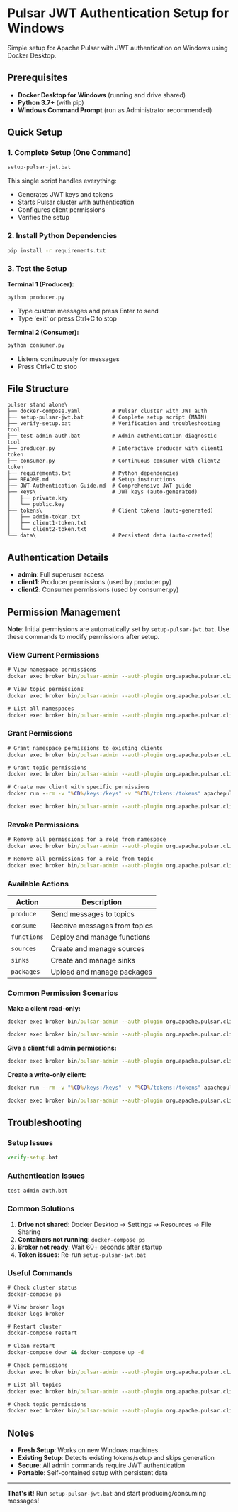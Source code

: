 # Pulsar JWT Authentication Setup for Windows

Simple setup for Apache Pulsar with JWT authentication on Windows using Docker Desktop.

## Prerequisites

- **Docker Desktop for Windows** (running and drive shared)
- **Python 3.7+** (with pip)
- **Windows Command Prompt** (run as Administrator recommended)

## Quick Setup

### 1. Complete Setup (One Command)
```cmd
setup-pulsar-jwt.bat
```
This single script handles everything:
- Generates JWT keys and tokens
- Starts Pulsar cluster with authentication
- Configures client permissions
- Verifies the setup

### 2. Install Python Dependencies
```cmd
pip install -r requirements.txt
```

### 3. Test the Setup
**Terminal 1 (Producer):**
```cmd
python producer.py
```
- Type custom messages and press Enter to send
- Type 'exit' or press Ctrl+C to stop

**Terminal 2 (Consumer):**
```cmd
python consumer.py
```
- Listens continuously for messages
- Press Ctrl+C to stop

## File Structure
```
pulser stand alone\
├── docker-compose.yaml          # Pulsar cluster with JWT auth
├── setup-pulsar-jwt.bat         # Complete setup script (MAIN)
├── verify-setup.bat             # Verification and troubleshooting tool
├── test-admin-auth.bat          # Admin authentication diagnostic tool
├── producer.py                  # Interactive producer with client1 token
├── consumer.py                  # Continuous consumer with client2 token
├── requirements.txt             # Python dependencies
├── README.md                    # Setup instructions
├── JWT-Authentication-Guide.md  # Comprehensive JWT guide
├── keys\                        # JWT keys (auto-generated)
│   ├── private.key
│   └── public.key
├── tokens\                      # Client tokens (auto-generated)
│   ├── admin-token.txt
│   ├── client1-token.txt
│   └── client2-token.txt
└── data\                        # Persistent data (auto-created)
```

## Authentication Details

- **admin**: Full superuser access
- **client1**: Producer permissions (used by producer.py)
- **client2**: Consumer permissions (used by consumer.py)

## Permission Management

**Note**: Initial permissions are automatically set by `setup-pulsar-jwt.bat`. Use these commands to modify permissions after setup.

### View Current Permissions

```cmd
# View namespace permissions
docker exec broker bin/pulsar-admin --auth-plugin org.apache.pulsar.client.impl.auth.AuthenticationToken --auth-params "file:///pulsar/tokens/admin-token.txt" namespaces permissions public/default

# View topic permissions
docker exec broker bin/pulsar-admin --auth-plugin org.apache.pulsar.client.impl.auth.AuthenticationToken --auth-params "file:///pulsar/tokens/admin-token.txt" topics permissions persistent://public/default/test-topic

# List all namespaces
docker exec broker bin/pulsar-admin --auth-plugin org.apache.pulsar.client.impl.auth.AuthenticationToken --auth-params "file:///pulsar/tokens/admin-token.txt" namespaces list public
```

### Grant Permissions

```cmd
# Grant namespace permissions to existing clients
docker exec broker bin/pulsar-admin --auth-plugin org.apache.pulsar.client.impl.auth.AuthenticationToken --auth-params "file:///pulsar/tokens/admin-token.txt" namespaces grant-permission public/default --role client1 --actions produce,consume,functions

# Grant topic permissions
docker exec broker bin/pulsar-admin --auth-plugin org.apache.pulsar.client.impl.auth.AuthenticationToken --auth-params "file:///pulsar/tokens/admin-token.txt" topics grant-permission persistent://public/default/test-topic --role client1 --actions produce,consume

# Create new client with specific permissions
docker run --rm -v "%CD%/keys:/keys" -v "%CD%/tokens:/tokens" apachepulsar/pulsar-all:latest bin/pulsar tokens create --private-key /keys/private.key --subject newclient > tokens\newclient-token.txt

docker exec broker bin/pulsar-admin --auth-plugin org.apache.pulsar.client.impl.auth.AuthenticationToken --auth-params "file:///pulsar/tokens/admin-token.txt" namespaces grant-permission public/default --role newclient --actions consume
```

### Revoke Permissions

```cmd
# Remove all permissions for a role from namespace
docker exec broker bin/pulsar-admin --auth-plugin org.apache.pulsar.client.impl.auth.AuthenticationToken --auth-params "file:///pulsar/tokens/admin-token.txt" namespaces revoke-permission public/default --role client1

# Remove all permissions for a role from topic
docker exec broker bin/pulsar-admin --auth-plugin org.apache.pulsar.client.impl.auth.AuthenticationToken --auth-params "file:///pulsar/tokens/admin-token.txt" topics revoke-permission persistent://public/default/test-topic --role client1
```

### Available Actions

| Action | Description |
|--------|-------------|
| `produce` | Send messages to topics |
| `consume` | Receive messages from topics |
| `functions` | Deploy and manage functions |
| `sources` | Create and manage sources |
| `sinks` | Create and manage sinks |
| `packages` | Upload and manage packages |

### Common Permission Scenarios

**Make a client read-only:**
```cmd
docker exec broker bin/pulsar-admin --auth-plugin org.apache.pulsar.client.impl.auth.AuthenticationToken --auth-params "file:///pulsar/tokens/admin-token.txt" namespaces revoke-permission public/default --role client1

docker exec broker bin/pulsar-admin --auth-plugin org.apache.pulsar.client.impl.auth.AuthenticationToken --auth-params "file:///pulsar/tokens/admin-token.txt" namespaces grant-permission public/default --role client1 --actions consume
```

**Give a client full admin permissions:**
```cmd
docker exec broker bin/pulsar-admin --auth-plugin org.apache.pulsar.client.impl.auth.AuthenticationToken --auth-params "file:///pulsar/tokens/admin-token.txt" namespaces grant-permission public/default --role client2 --actions produce,consume,functions,sources,sinks,packages
```

**Create a write-only client:**
```cmd
docker run --rm -v "%CD%/keys:/keys" -v "%CD%/tokens:/tokens" apachepulsar/pulsar-all:latest bin/pulsar tokens create --private-key /keys/private.key --subject writeonly > tokens\writeonly-token.txt

docker exec broker bin/pulsar-admin --auth-plugin org.apache.pulsar.client.impl.auth.AuthenticationToken --auth-params "file:///pulsar/tokens/admin-token.txt" namespaces grant-permission public/default --role writeonly --actions produce
```

## Troubleshooting

### Setup Issues
```cmd
verify-setup.bat
```

### Authentication Issues
```cmd
test-admin-auth.bat
```

### Common Solutions
1. **Drive not shared**: Docker Desktop → Settings → Resources → File Sharing
2. **Containers not running**: `docker-compose ps`
3. **Broker not ready**: Wait 60+ seconds after startup
4. **Token issues**: Re-run `setup-pulsar-jwt.bat`

### Useful Commands
```cmd
# Check cluster status
docker-compose ps

# View broker logs
docker logs broker

# Restart cluster
docker-compose restart

# Clean restart
docker-compose down && docker-compose up -d

# Check permissions
docker exec broker bin/pulsar-admin --auth-plugin org.apache.pulsar.client.impl.auth.AuthenticationToken --auth-params "file:///pulsar/tokens/admin-token.txt" namespaces permissions public/default

# List all topics
docker exec broker bin/pulsar-admin --auth-plugin org.apache.pulsar.client.impl.auth.AuthenticationToken --auth-params "file:///pulsar/tokens/admin-token.txt" topics list public/default

# Check topic permissions
docker exec broker bin/pulsar-admin --auth-plugin org.apache.pulsar.client.impl.auth.AuthenticationToken --auth-params "file:///pulsar/tokens/admin-token.txt" topics permissions persistent://public/default/test-topic
```

## Notes

- **Fresh Setup**: Works on new Windows machines
- **Existing Setup**: Detects existing tokens/setup and skips generation
- **Secure**: All admin commands require JWT authentication
- **Portable**: Self-contained setup with persistent data

---

**That's it!** Run `setup-pulsar-jwt.bat` and start producing/consuming messages!